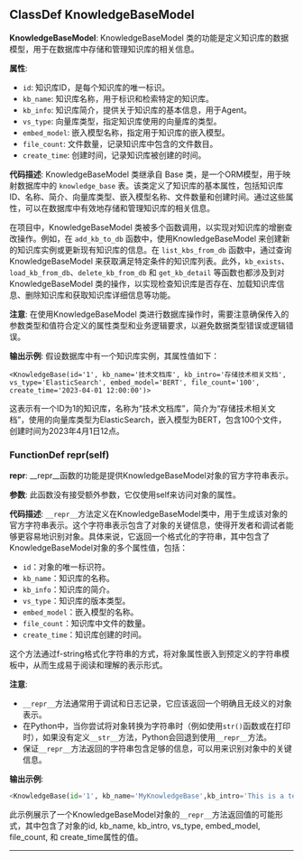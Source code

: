 ## ClassDef KnowledgeBaseModel
**KnowledgeBaseModel**: KnowledgeBaseModel 类的功能是定义知识库的数据模型，用于在数据库中存储和管理知识库的相关信息。

**属性**:
- `id`: 知识库ID，是每个知识库的唯一标识。
- `kb_name`: 知识库名称，用于标识和检索特定的知识库。
- `kb_info`: 知识库简介，提供关于知识库的基本信息，用于Agent。
- `vs_type`: 向量库类型，指定知识库使用的向量库的类型。
- `embed_model`: 嵌入模型名称，指定用于知识库的嵌入模型。
- `file_count`: 文件数量，记录知识库中包含的文件数目。
- `create_time`: 创建时间，记录知识库被创建的时间。

**代码描述**:
KnowledgeBaseModel 类继承自 Base 类，是一个ORM模型，用于映射数据库中的 `knowledge_base` 表。该类定义了知识库的基本属性，包括知识库ID、名称、简介、向量库类型、嵌入模型名称、文件数量和创建时间。通过这些属性，可以在数据库中有效地存储和管理知识库的相关信息。

在项目中，KnowledgeBaseModel 类被多个函数调用，以实现对知识库的增删查改操作。例如，在 `add_kb_to_db` 函数中，使用KnowledgeBaseModel 来创建新的知识库实例或更新现有知识库的信息。在 `list_kbs_from_db` 函数中，通过查询KnowledgeBaseModel 来获取满足特定条件的知识库列表。此外，`kb_exists`、`load_kb_from_db`、`delete_kb_from_db` 和 `get_kb_detail` 等函数也都涉及到对KnowledgeBaseModel 类的操作，以实现检查知识库是否存在、加载知识库信息、删除知识库和获取知识库详细信息等功能。

**注意**:
在使用KnowledgeBaseModel 类进行数据库操作时，需要注意确保传入的参数类型和值符合定义的属性类型和业务逻辑要求，以避免数据类型错误或逻辑错误。

**输出示例**:
假设数据库中有一个知识库实例，其属性值如下：
```
<KnowledgeBase(id='1', kb_name='技术文档库', kb_intro='存储技术相关文档', vs_type='ElasticSearch', embed_model='BERT', file_count='100', create_time='2023-04-01 12:00:00')>
```
这表示有一个ID为1的知识库，名称为“技术文档库”，简介为“存储技术相关文档”，使用的向量库类型为ElasticSearch，嵌入模型为BERT，包含100个文件，创建时间为2023年4月1日12点。
### FunctionDef __repr__(self)
**__repr__**: __repr__函数的功能是提供KnowledgeBaseModel对象的官方字符串表示。

**参数**: 此函数没有接受额外参数，它仅使用self来访问对象的属性。

**代码描述**: 
`__repr__`方法定义在KnowledgeBaseModel类中，用于生成该对象的官方字符串表示。这个字符串表示包含了对象的关键信息，使得开发者和调试者能够更容易地识别对象。具体来说，它返回一个格式化的字符串，其中包含了KnowledgeBaseModel对象的多个属性值，包括：
- `id`：对象的唯一标识符。
- `kb_name`：知识库的名称。
- `kb_info`：知识库的简介。
- `vs_type`：知识库的版本类型。
- `embed_model`：嵌入模型的名称。
- `file_count`：知识库中文件的数量。
- `create_time`：知识库创建的时间。

这个方法通过f-string格式化字符串的方式，将对象属性嵌入到预定义的字符串模板中，从而生成易于阅读和理解的表示形式。

**注意**:
- `__repr__`方法通常用于调试和日志记录，它应该返回一个明确且无歧义的对象表示。
- 在Python中，当你尝试将对象转换为字符串时（例如使用`str()`函数或在打印时），如果没有定义`__str__`方法，Python会回退到使用`__repr__`方法。
- 保证`__repr__`方法返回的字符串包含足够的信息，可以用来识别对象中的关键信息。

**输出示例**:
```python
<KnowledgeBase(id='1', kb_name='MyKnowledgeBase',kb_intro='This is a test knowledge base vs_type='v1.0', embed_model='BERT', file_count='100', create_time='2023-04-01')>
```
此示例展示了一个KnowledgeBaseModel对象的`__repr__`方法返回值的可能形式，其中包含了对象的id, kb_name, kb_intro, vs_type, embed_model, file_count, 和 create_time属性的值。
***
